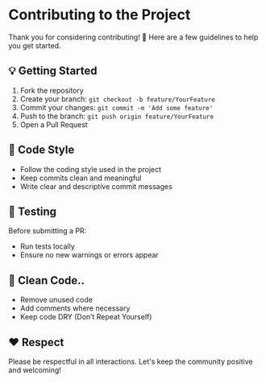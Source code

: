 # Contributing to the Project

Thank you for considering contributing! 🚀 Here are a few guidelines to help you get started.

## 💡 Getting Started

1. Fork the repository
2. Create your branch: `git checkout -b feature/YourFeature`
3. Commit your changes: `git commit -m 'Add some feature'`
4. Push to the branch: `git push origin feature/YourFeature`
5. Open a Pull Request

## 📌 Code Style

- Follow the coding style used in the project
- Keep commits clean and meaningful
- Write clear and descriptive commit messages

## 🧪 Testing

Before submitting a PR:
- Run tests locally
- Ensure no new warnings or errors appear

## 🧼 Clean Code..

- Remove unused code
- Add comments where necessary
- Keep code DRY (Don’t Repeat Yourself)

## ❤️ Respect

Please be respectful in all interactions. Let's keep the community positive and welcoming!

